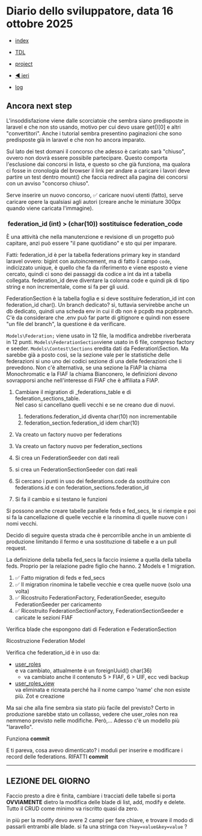 # Diario dello sviluppatore, data 16 ottobre 2025

* [index](../index.md)

* [TDL](../TDL.md)
* [project](https://github.com/users/mrai64/projects/1)
* [◀️ ieri](./2025-10-15_IT.md)
* [log](/storage/logs/laravel.log)

## Ancora next step

L'insoddisfazione viene dalle scorciatoie che sembra siano
predisposte in laravel e che non sto usando, motivo per cui
devo usare get()[0] e altri "convertitori". Anche i tutorial
sembra presentino paginazioni che sono predisposte già
in laravel e che non ho ancora imparato.

Sul lato dei test domani il concorso che adesso
è caricato sarà "chiuso", ovvero non dovrà essere possibile
partecipare.
Questo comporta l'esclusione dai concorsi in lista, e questo
so che già funziona, ma qualora ci fosse in cronologia
del browser il link per andare a caricare i lavori
deve partire un test dentro mount() che faccia redirect
alla pagina dei concorsi con un avviso "concorso chiuso".

Serve inserire un nuovo concorso, ✅ caricare nuovi utenti (fatto),
serve caricare opere la qualsiasi agli autori (creare anche
le miniature 300px quando viene caricata l'immagine).

###  federation_id (int) > (char(10)) sostituisce federation_code

È una attività che nella manutenzione e revisione di un progetto può
capitare, anzi può essere "il pane quotidiano" e sto qui per imparare.

Fatti: federation_id è per la tabella federations primary key in
standard laravel ovvero: bigint con autoincrement,
ma di fatto il campo `code`, indicizzato unique, è quello che fa da riferimento
e viene esposto e viene cercato, quindi ci sono dei passaggi
da codice a int da int a tabella collegata. federation_id deve diventare
la colonna code e quindi pk di tipo string e non incrementale, come si fa per gli uuid.

FederationSection è la tabella foglia e si deve sostituire federation_id int
con federation_id char(). Un branch dedicato? sì, tuttavia servirebbe anche
un db dedicato, quindi una scheda env in cui il db non è pcpdb ma pcpbranch.  
C'è da considerare che .env può far parte di gitignore e quindi non essere
"un file del branch", la questione è da verificare.

`Models\Federation;` viene usato in 12 file, la modifica andrebbe
riverberata in 12 punti.
`Models\FederationSection`viene usato in 6 file, compreso factory e seeder.
`Models\Contest\Sections` eredita dati da Federation\Section. Ma sarebbe già a posto così,
se la sezione vale per le statistiche delle federazioni si uno uno dei codici sezione
di una delle federazioni che li prevedono. Non c'è alternativa, se una sezione la FIAP
la chiama Monochromatic e la FIAF la chiama Bianconero, le definizioni
*devono* sovrapporsi anche nell'interesse di FIAF che è affiliata a FIAP.

1. Cambiare il migration di _federations_table e di federation_sections_table.  
Nel caso si cancellano quelli vecchi e se ne creano due di nuovi.

    1. federations.federation_id diventa char(10) non incrementabile
    1. federation_section.federation_id idem char(10)
1. Va creato un factory nuovo per federations
1. Va creato un factory nuovo per federation_sections
1. Si crea un FederationSeeder con dati reali
1. si crea un FederationSectionSeeder con dati reali
1. Si cercano i punti in uso dei federations.code
da sostituire con federations.id e con federation_sections.federation_id
1. Si fa il cambio e si testano le funzioni

Si possono anche creare tabelle parallele feds e fed_secs, le si riempie
e poi si fa la cancellazione di quelle vecchie e la rinomina di quelle nuove
con i nomi vecchi.

Decido di seguire questa strada che è percorribile anche in un ambiente di produzione
limitando il fermo e una sostituzione di tabelle e a un pull request.

La definizione della tabella fed_secs la faccio insieme a quella della tabella feds.
Proprio per la relazione padre figlio che hanno. 2 Models e 1 migration.

1. ✅ Fatto migration di feds e fed_secs
1. ✅ Il migration rinomina le tabelle vecchie e crea quelle nuove (solo una volta)
1. ✅ Ricostruito FederationFactory, FederationSeeder, eseguito FederationSeeder per caricamento
1. ✅ Ricostruito FederationSectionFactory, FederationSectionSeeder e caricate le sezioni FIAF

Verifica blade che espongono dati di Federation e FederationSection  

Ricostruzione Federation Model  

Verifica che federation_id è in uso da:

* [user_roles](/database/migrations/2025_09_19_170924_create_user_roles_table.php)  
  e va cambiato, attualmente è un foreignUuid() char(36)  
  * va cambiato anche il contenuto 5 > FIAF, 6 > UIF, ecc vedi backup
* [user_roles_view](/database/migrations/2025_10_12_133101_create_user_roles_views_table.php)  
va eliminata e ricreata perché ha il nome campo 'name' che non esiste più.
Zot e creazione

Ma sai che alla fine sembra sia stato più facile del previsto?
Certo in produzione sarebbe stato un collasso, vedere che user_roles
non rea nemmeno previsto nelle modifiche. Però,... Adesso c'è un modello più "laravello".

Funziona **commit**

E ti pareva, cosa avevo dimenticato? i moduli per inserire e modificare
i record delle federations.
RIFATTI **commit**

----

## **LEZIONE DEL GIORNO**

Faccio presto a dire è finita, cambiare i tracciati delle tabelle si porta
**OVVIAMENTE** dietro la modifica delle blade di list, add, modify e delete.
Tutto il CRUD come minimo va riscritto quasi da zero.

in più per la modify devo avere 2 campi per fare chiave,
e trovare il modo di passarli entrambi alle blade.
si fa una stringa con `?key=value&key=value` ?

